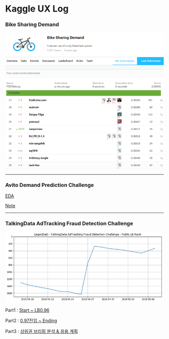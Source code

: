 Kaggle UX Log
===


### Bike Sharing Demand

![](Bike/output/bike_score.png)
![](Bike/output/bike_rank.png)

---

### Avito Demand Prediction Challenge

[EDA](Avito/Avito_Code/EDA.html)

[Note](Avito/Note/Note.md)

---
### TalkingData AdTracking Fraud Detection Challenge

![](AdT/output/scoregraph.png)

Part1 : [Start ~ LB0.96](AdT/Note/Part1.md)


Part2 : [0.97진입 ~ Ending](AdT/Note/Part2.md)  


Part3 : [상위권 브리핑 분석 & 응용 계획](AdT/Note/Part3.md)  
